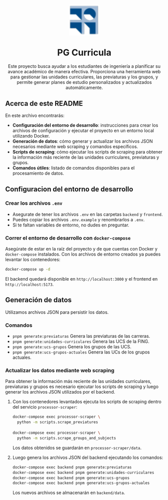 ﻿<h1 align="center">
  <img alt="logo" src="./frontend/public/fing.svg" width="96px" style="padding: 30px"/><br/>
  PG Curricula
</h1>

<p align="center">
Este proyecto busca ayudar a los estudiantes de ingeniería a planificar su avance académico de manera efectiva. Proporciona una herramienta web para gestionar las unidades curriculares, las previaturas y los grupos, y permite generar planes de estudio personalizados y actualizados automáticamente.
</p>

## Acerca de este README

En este archivo encontrarás:

- **Configuración del entorno de desarrollo**: instrucciones para crear los archivos de configuración y ejecutar el proyecto en un entorno local utilizando Docker.
- **Generación de datos**: cómo generar y actualizar los archivos JSON necesarios mediante web scraping y comandos específicos.
- **Scripts de scraping**: cómo ejecutar los scripts de scraping para obtener la información más reciente de las unidades curriculares, previaturas y grupos.
- **Comandos útiles**: listado de comandos disponibles para el procesamiento de datos.

## Configuracion del entorno de desarrollo

### Crear los archivos `.env`

- Asegurate de tener los archivos `.env` en las carpetas `backend` y `frontend`.
- Puedes copiar los archivos `.env.example` y renombrarlos a `.env`.
- Si te faltan variables de entorno, no dudes en preguntar.

### Correr el entorno de desarrollo con `docker-compose`

Asegúrate de estar en la raíz del proyecto y de que cuentas con Docker y
`docker-compose` instalados. Con los archivos de entorno creados ya puedes
levantar los contenedores:

```bash
docker-compose up -d
```

El backend quedará disponible en `http://localhost:3000` y el frontend en
`http://localhost:5173`.

## Generación de datos

Utilizamos archivos JSON para persistir los datos.

### Comandos

- `pnpm generate:previaturas` Genera las previaturas de las carreras.
- `pnpm generate:unidades-curriculares` Genera las UCS de la FING.
- `pnpm generate:ucs-grupos` Genera los grupos de las UCS.
- `pnpm generate:ucs-grupos-actuales` Genera las UCs de los grupos actuales.

### Actualizar los datos mediante web scraping

Para obtener la información más reciente de las unidades curriculares,
previaturas y grupos es necesario ejecutar los scripts de scraping y luego
generar los archivos JSON utilizados por el backend.

1. Con los contenedores levantados ejecuta los scripts de scraping dentro del
   servicio `processor-scraper`:

   ```bash
   docker-compose exec processor-scraper \
     python -m scripts.scrape_previatures

   docker-compose exec processor-scraper \
     python -m scripts.scrape_groups_and_subjects
   ```

   Los datos obtenidos se guardarán en `processor-scraper/data`.

2. Luego genera los archivos JSON del backend ejecutando los comandos:

   ```bash
   docker-compose exec backend pnpm generate:previaturas
   docker-compose exec backend pnpm generate:unidades-curriculares
   docker-compose exec backend pnpm generate:ucs-grupos
   docker-compose exec backend pnpm generate:ucs-grupos-actuales
   ```

   Los nuevos archivos se almacenarán en `backend/data`.
